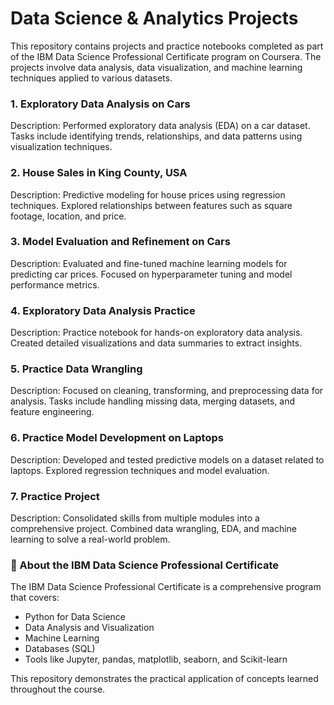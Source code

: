 # Data Science & Analytics Projects
This repository contains projects and practice notebooks completed as part of the IBM Data Science Professional Certificate program on Coursera. The projects involve data analysis, data visualization, and machine learning techniques applied to various datasets.
### 1. Exploratory Data Analysis on Cars

Description:
Performed exploratory data analysis (EDA) on a car dataset.
Tasks include identifying trends, relationships, and data patterns using visualization techniques.
### 2. House Sales in King County, USA

Description:
Predictive modeling for house prices using regression techniques.
Explored relationships between features such as square footage, location, and price.
### 3. Model Evaluation and Refinement on Cars

Description:
Evaluated and fine-tuned machine learning models for predicting car prices.
Focused on hyperparameter tuning and model performance metrics.
### 4. Exploratory Data Analysis Practice

Description:
Practice notebook for hands-on exploratory data analysis.
Created detailed visualizations and data summaries to extract insights.
### 5. Practice Data Wrangling

Description:
Focused on cleaning, transforming, and preprocessing data for analysis.
Tasks include handling missing data, merging datasets, and feature engineering.
### 6. Practice Model Development on Laptops

Description:
Developed and tested predictive models on a dataset related to laptops.
Explored regression techniques and model evaluation.
### 7. Practice Project

Description:
Consolidated skills from multiple modules into a comprehensive project.
Combined data wrangling, EDA, and machine learning to solve a real-world problem.

### 🌟 About the IBM Data Science Professional Certificate
The IBM Data Science Professional Certificate is a comprehensive program that covers:

- Python for Data Science
- Data Analysis and Visualization
- Machine Learning
- Databases (SQL)
- Tools like Jupyter, pandas, matplotlib, seaborn, and Scikit-learn

This repository demonstrates the practical application of concepts learned throughout the course.
